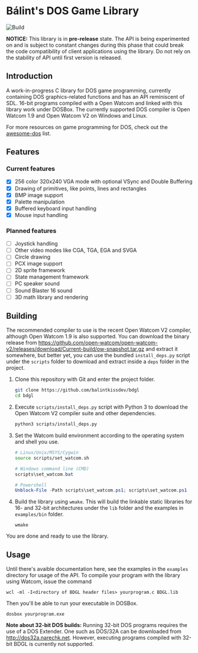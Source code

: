 # Bálint's DOS Game Library

![Build](https://github.com/balintkissdev/bdgl/workflows/Build/badge.svg)

**NOTICE:**
This library is in **pre-release** state. The API is being experimented on and
is subject to constant changes during this phase that could break the code
compatibility of client applications using the library. Do not rely on the
stability of API until first version is released.

## Introduction

A work-in-progress C library for DOS game programming, currently containing DOS
graphics-related functions and has an API reminiscent of SDL. 16-bit programs
compiled with a Open Watcom and linked with this library work under DOSBox.
The currently supported DOS compiler is Open Watcom 1.9 and
Open Watcom V2 on Windows and Linux.

For more resources on game programming for DOS, check out the [awesome-dos](https://github.com/balintkissdev/awesome-dos) list.

## Features

### Current features

- [x] 256 color 320x240 VGA mode with optional VSync and Double Buffering
- [x] Drawing of primitives, like points, lines and rectangles
- [x] BMP image support
- [x] Palette manipulation
- [x] Buffered keyboard input handling
- [x] Mouse input handling

### Planned features

- [ ] Joystick handling
- [ ] Other video modes like CGA, TGA, EGA and SVGA
- [ ] Circle drawing
- [ ] PCX image support
- [ ] 2D sprite framework
- [ ] State management framework
- [ ] PC speaker sound
- [ ] Sound Blaster 16 sound
- [ ] 3D math library and rendering

## Building

The recommended compiler to use is the recent Open Watcom V2 compiler, although
Open Watcom 1.9 is also supported. You can download the binary release
from https://github.com/open-watcom/open-watcom-v2/releases/download/Current-build/ow-snapshot.tar.gz
and extract it somewhere, but better yet, you can use the bundled
`install_deps.py` script under the `scripts` folder to download and extract
inside a `deps` folder in the project.

1. Clone this repository with Git and enter the project folder.

   ```bash
   git clone https://github.com/balintkissdev/bdgl
   cd bdgl
   ```

2. Execute `scripts/install_deps.py` script with Python 3 to download the
   Open Watcom V2 compiler suite and other dependencies.

   ```bash
   python3 scripts/install_deps.py
   ```

3. Set the Watcom build environment according to the operating system and shell you use.

   ```bash
   # Linux/Unix/MSYS/Cygwin
   source scripts/set_watcom.sh
   ```

   ```powershell
   # Windows command line (CMD)
   scripts\set_watcom.bat
   ```

   ```powershell
   # Powershell
   Unblock-File -Path scripts\set_watcom.ps1; scripts\set_watcom.ps1
   ```

4. Build the library using `wmake`. This will build the linkable static
   libraries for 16- and 32-bit architectures under the `lib` folder and the
   examples in `examples/bin` folder.

   ```
   wmake
   ```

You are done and ready to use the library.

## Usage

Until there's avaible documentation here, see the examples in the `examples`
directory for usage of the API. To compile your program with the library
using Watcom, issue the command

```
wcl -ml -I<directory of BDGL header files> yourprogram.c BDGL.lib
```

Then you'll be able to run your executable in DOSBox.

```
dosbox yourprogram.exe
```

**Note about 32-bit DOS builds:** Running 32-bit DOS programs requires the use of
a DOS Extender. One such as DOS/32A can be downloaded from
http://dos32a.narechk.net. However, executing programs compiled with 32-bit
BDGL is currently not supported.

